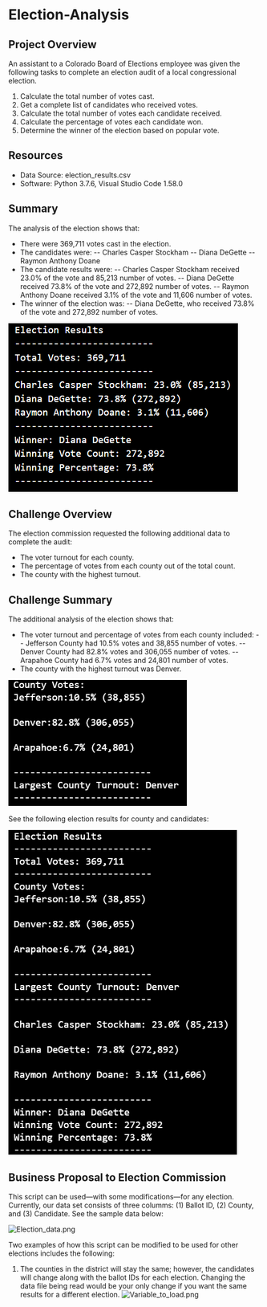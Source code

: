 # Election-Analysis

## Project Overview
An assistant to a Colorado Board of Elections employee was given the following tasks to complete an election audit of a local congressional election.

1. Calculate the total number of votes cast.
2. Get a complete list of candidates who received votes.
3. Calculate the total number of votes each candidate received.
4. Calculate the percentage of votes each candidate won.
5. Determine the winner of the election based on popular vote.

## Resources
- Data Source: election_results.csv
- Software: Python 3.7.6, Visual Studio Code 1.58.0

## Summary 
The analysis of the election shows that:
- There were 369,711 votes cast in the election.
- The candidates were:
-- Charles Casper Stockham
-- Diana DeGette
-- Raymon Anthony Doane
-  The candidate results were:
-- Charles Casper Stockham received 23.0% of the vote and 85,213 number of votes.
-- Diana DeGette received 73.8% of the vote and 272,892 number of votes.
-- Raymon Anthony Doane received 3.1% of the vote and 11,606 number of votes.
-  The winner of the election was:
-- Diana DeGette, who received 73.8% of the vote and 272,892 number of votes.

![Election_results.png](https://github.com/KimberlyCrawford/Election-Analysis/blob/main/Election_results.png)
    
## Challenge Overview 
The election commission requested the following additional data to complete the audit:
- The voter turnout for each county.
- The percentage of votes from each county out of the total count.
- The county with the highest turnout.

## Challenge Summary 
The additional analysis of the election shows that:
- The voter turnout and percentage of votes from each county included:
-- Jefferson County had 10.5% votes and 38,855 number of votes.
-- Denver County had 82.8% votes and 306,055 number of votes.
-- Arapahoe County had 6.7% votes and 24,801 number of votes.
- The county with the highest turnout was Denver.

![County_Election_results.png](https://github.com/KimberlyCrawford/Election-Analysis/blob/main/County_Election_results.png)

See the following election results for county and candidates:

![Final_election_results.png](https://github.com/KimberlyCrawford/Election-Analysis/blob/main/Final_election_results.png)

## Business Proposal to Election Commission
This script can be used—with some modifications—for any election. Currently, our data set consists of three columms: (1) Ballot ID, (2) County, and (3) Candidate. See the sample data below:

![Election_data.png](https://github.com/KimberlyCrawford/Election-Analysis/blob/main/Election_data.png)

Two examples of how this script can be modified to be used for other elections includes the following:
1. The counties in the district will stay the same; however, the candidates will change along with the ballot IDs for each election. Changing the data file being read would be your only change if you want the same results for a different election. 
![Variable_to_load.png](https://github.com/KimberlyCrawford/Election-Analysis/blob/main/Variable_to_load.png)
